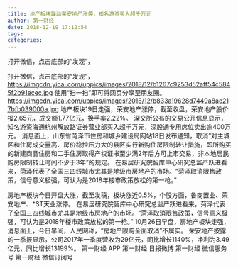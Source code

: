 ```yaml
---
title: 地产板块躁动荣安地产涨停，知名游资买入超千万元
author: 第一财经
date: 2018-12-19 17:12:54
tags: 
categories: 
---
```

打开微信，点击底部的“发现”，
<!-- more -->
打开微信，点击底部的“发现”，
https://imgcdn.yicai.com/uppics/images/2018/12/b1267c9253d52aff54c5845f2b91ecec.jpg
使用“扫一扫”即可将网页分享至朋友圈。
https://imgcdn.yicai.com/uppics/images/2018/12/b833a19628d7449a8ac217bfb039000a.jpg
地产板块19日走强，荣安地产涨停，截至收盘，荣安地产股价报2.65元，成交额1.77亿元，换手率2.22%。
深交所公布的交易公开信息显示，知名游资海通杭州解放路证券营业部买入超千万元，深股通专用席位卖出逾400万元。
消息面上，山东省菏泽市住房和城乡建设局网站18日发布通知，取消“对主城区和住房成交量高、房价稳控压力大的县区实行新购住房限制转让措施，即所购买的新建商品住房和二手住房取得产权证书至少满2年后方可上市交易，非本地居民购房限制转让时间不少于3年”的规定。
在易居研究院智库中心研究总监严跃进看来，菏泽代表了全国三四线城市尤其是地级市房地产的市场。“菏泽取消限售政策，信号意义极强，可认为是2018年楼市政策放松的第一枪。”
 
 
房地产板块今日开盘大涨，截至发稿，板块涨近0.5%，个股方面，鲁商置业、荣安地产、*ST天业涨停。
在易居研究院智库中心研究总监严跃进看来，菏泽代表了全国三四线城市尤其是地级市房地产的市场。“菏泽取消限售政策，信号意义极强，可认为是2018年楼市政策放松的第一枪。”
10月26日早盘，房地产板块走强，消息面上，今日早间，人民网称，“房地产限购全面取消”不属实。
荣安地产披露的一季报显示，公司2017年一季度营收为29亿元，同比增长1140%，净利为3.49亿元，同比增长13199%。
第一财经
APP
第一财经
日报微博
第一财经
微信服务号
第一财经
微信订阅号
